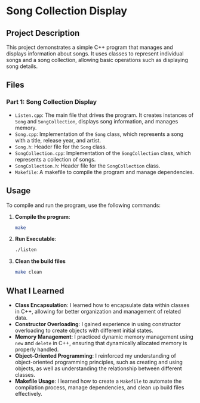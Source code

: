 # Song Collection Display

## Project Description
This project demonstrates a simple C++ program that manages and displays information about songs. It uses classes to represent individual songs and a song collection, allowing basic operations such as displaying song details.

## Files
### Part 1: Song Collection Display
- `Listen.cpp`: The main file that drives the program. It creates instances of `Song` and `SongCollection`, displays song information, and manages memory.
- `Song.cpp`: Implementation of the `Song` class, which represents a song with a title, release year, and artist.
- `Song.h`: Header file for the `Song` class.
- `SongCollection.cpp`: Implementation of the `SongCollection` class, which represents a collection of songs.
- `SongCollection.h`: Header file for the `SongCollection` class.
- `Makefile`: A makefile to compile the program and manage dependencies.

## Usage
To compile and run the program, use the following commands:

1. **Compile the program**:
   ```bash
   make
   ```
2. **Run Executable**:
    ```bash
    ./listen
    ```
3. **Clean the build files**
    ```bash
    make clean
    ```
## What I Learned

- **Class Encapsulation**: I learned how to encapsulate data within classes in C++, allowing for better organization and management of related data.
- **Constructor Overloading**: I gained experience in using constructor overloading to create objects with different initial states.
- **Memory Management**: I practiced dynamic memory management using `new` and `delete` in C++, ensuring that dynamically allocated memory is properly handled.
- **Object-Oriented Programming**: I reinforced my understanding of object-oriented programming principles, such as creating and using objects, as well as understanding the relationship between different classes.
- **Makefile Usage**: I learned how to create a `Makefile` to automate the compilation process, manage dependencies, and clean up build files effectively.
